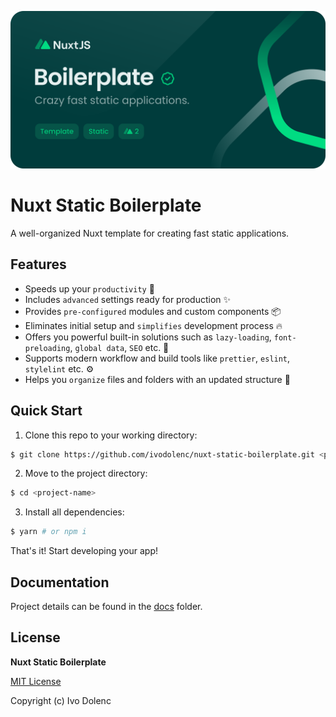 <p align="center">
    <img src=".github/assets/cover22.svg">
</p>
<h1 >Nuxt Static Boilerplate</h1>
A well-organized Nuxt template for creating fast static applications.

## Features

- Speeds up your `productivity` 🚀
- Includes `advanced` settings ready for production ✨
- Provides `pre-configured` modules and custom components 📦
- Eliminates initial setup and `simplifies` development process 🔥
- Offers you powerful built-in solutions such as `lazy-loading`, `font-preloading`, `global data`, `SEO` etc. 💪
- Supports modern workflow and build tools like `prettier`, `eslint`, `stylelint` etc. ⚙️
- Helps you `organize` files and folders with an updated structure 📁

## Quick Start

1. Clone this repo to your working directory:

```sh
$ git clone https://github.com/ivodolenc/nuxt-static-boilerplate.git <project-name>
```

2. Move to the project directory:

```sh
$ cd <project-name>
```

3. Install all dependencies:

```sh
$ yarn # or npm i
```

That's it! Start developing your app!

## Documentation

Project details can be found in the [docs](docs/README.md) folder.

## License

**Nuxt Static Boilerplate**

[MIT License](LICENSE)

Copyright (c) Ivo Dolenc
